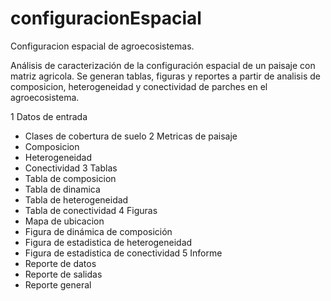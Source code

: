 # configuracionEspacial
Configuracion espacial de agroecosistemas.

Análisis de caracterización de la configuración espacial de un paisaje con matriz agricola. Se generan tablas, figuras y reportes a partir de analisis de composicion, heterogeneidad y conectividad de parches en el agroecosistema.

1 Datos de entrada
  - Clases de cobertura de suelo
2 Metricas de paisaje
  -  Composicion
  -  Heterogeneidad
  -  Conectividad
3 Tablas
  - Tabla de composicion
  - Tabla de dinamica
  - Tabla de heterogeneidad
  - Tabla de conectividad
4 Figuras
  - Mapa de ubicacion
  - Figura de dinámica de composición
  - Figura de estadistica de heterogeneidad
  - Figura de estadistica de conectividad
5 Informe
  - Reporte de datos
  - Reporte de salidas
  - Reporte general
